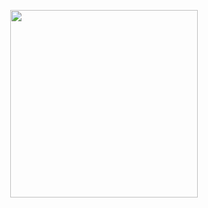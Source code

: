 
<p align=center> <img src="https://github.com/eloygn/Zabbix_templates/blob/master/JVM/images/grafana_elk.png" width="300"> </p>
